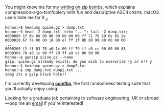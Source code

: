 You might know me for my [writing on zip bombs](https://blog.matthewbarber.io/2019/07/22/how-to-make-compressed-file-quines), which explains compression-algo-tomfoolery with fun and descriptive ASCII charts. macOS users hate me for it [<sub>;)</sub>](https://twitter.com/_tallison/status/1245100964111159298)

```console
honno:~$ hexdump quine.gz > dump.txt
honno:~$ head -2 dump.txt; echo "..."; tail -2 dump.txt;
0000000 1f 8b 08 08 00 00 00 00 00 ff 71 75 69 6e 65 2e
0000020 67 7a 00 00 18 00 e7 ff 1f 8b 08 08 00 00 00 00
...
0000260 f2 ff 83 70 a0 1c 00 ff 79 ff a9 cc 00 00 00 83
0000300 70 a0 1c 00 ff 79 ff a9 cc 00 00 00
honno:~$ gunzip quine.gz --name
gzip: quine.gz already exists; do you wish to overwrite (y or n)? y
honno:~$ hexdump quine.gz > dump2.txt
honno:~$ cmp dump.txt dump2.txt ...
zomg its a gzip black hole!!
```

I'm currently developing [**coinflip**](https://github.com/Honno/coinflip), the first randomness testing suite that you'll actually enjoy using.

Looking for a graduate job pertaining to software engineering, UK or abroad—pop me an [email](mailto:quitesimplymatt@gmail.com) if you're interested!
